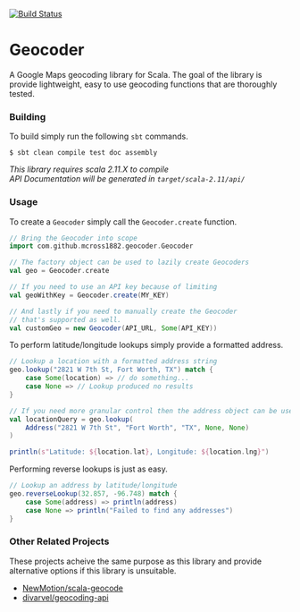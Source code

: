 [![Build Status](https://travis-ci.org/mcross1882/geocoder.svg?branch=master)](https://travis-ci.org/mcross1882/geocoder)

Geocoder
========

A Google Maps geocoding library for Scala. The goal of the library is provide lightweight, easy to use geocoding functions that are thoroughly tested.

### Building

To build simply run the following `sbt` commands.

```
$ sbt clean compile test doc assembly
```

*This library requires scala 2.11.X to compile*  
*API Documentation will be generated in `target/scala-2.11/api/`*

### Usage

To create a `Geocoder` simply call the `Geocoder.create` function.

```scala
// Bring the Geocoder into scope
import com.github.mcross1882.geocoder.Geocoder

// The factory object can be used to lazily create Geocoders
val geo = Geocoder.create

// If you need to use an API key because of limiting
val geoWithKey = Geocoder.create(MY_KEY)

// And lastly if you need to manually create the Geocoder
// that's supported as well.
val customGeo = new Geocoder(API_URL, Some(API_KEY))
```

To perform latitude/longitude lookups simply provide a formatted address.

```scala
// Lookup a location with a formatted address string
geo.lookup("2821 W 7th St, Fort Worth, TX") match {
    case Some(location) => // do something...
    case None => // Lookup produced no results
}

// If you need more granular control then the address object can be used
val locationQuery = geo.lookup(
    Address("2821 W 7th St", "Fort Worth", "TX", None, None)
)

println(s"Latitude: ${location.lat}, Longitude: ${location.lng}")
```

Performing reverse lookups is just as easy.

```scala
// Lookup an address by latitude/longitude
geo.reverseLookup(32.857, -96.748) match {
    case Some(address) => println(address)
    case None => println("Failed to find any addresses")
}
```

### Other Related Projects

These projects acheive the same purpose as this library and provide alternative options if this library is unsuitable.

- [NewMotion/scala-geocode](https://github.com/NewMotion/scala-geocode)
- [divarvel/geocoding-api](https://github.com/divarvel/geocoding-api)

